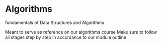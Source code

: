# Algorithms
fundamentals of Data Structures and Algorithms

Meant to serve as reference on our algorithms course
Make sure to follow all stages step by step in accordance to our module outline 
